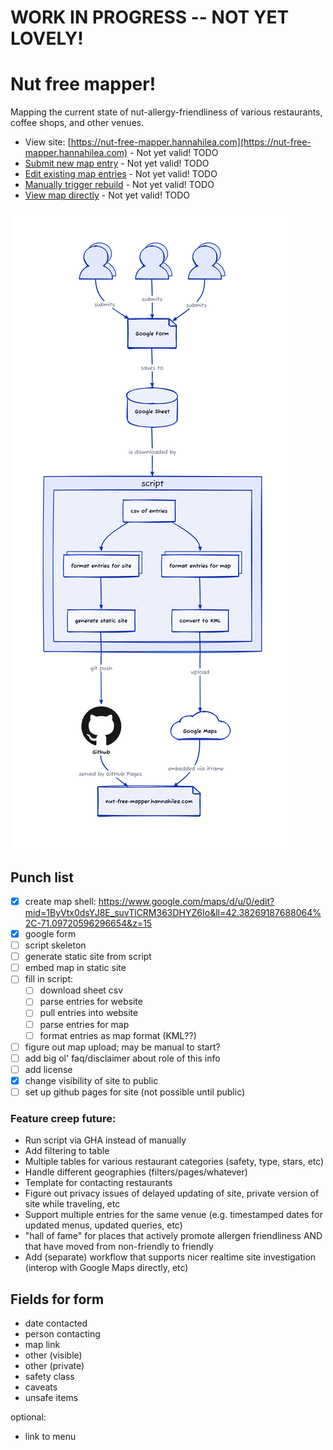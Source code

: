 # WORK IN PROGRESS -- NOT YET LOVELY!

# Nut free mapper! 

Mapping the current state of nut-allergy-friendliness of various restaurants, coffee shops, and other venues. 

- View site: [https://nut-free-mapper.hannahilea.com](https://nut-free-mapper.hannahilea.com) - Not yet valid! TODO
- [Submit new map entry](TODO) - Not yet valid! TODO
- [Edit existing map entries](TODO-link-to-google-form) - Not yet valid! TODO
- [Manually trigger rebuild](TODO) - Not yet valid! TODO
- [View map directly](TODO) - Not yet valid! TODO

![](./assets/workflow-plot.png)


## Punch list
- [x] create map shell: https://www.google.com/maps/d/u/0/edit?mid=1ByVtx0dsYJ8E_suvTlCRM363DHYZ6Io&ll=42.38269187688064%2C-71.09720596296654&z=15
- [x] google form
- [ ] script skeleton
- [ ] generate static site from script
- [ ] embed map in static site
- [ ] fill in script:
  - [ ] download sheet csv 
  - [ ] parse entries for website
  - [ ] pull entries into website
  - [ ] parse entries for map
  - [ ] format entries as map format (KML??)
- [ ] figure out map upload; may be manual to start?
- [ ] add big ol' faq/disclaimer about role of this info
- [ ] add license
- [x] change visibility of site to public
- [ ] set up github pages for site (not possible until public)

### Feature creep future:
- Run script via GHA instead of manually
- Add filtering to table
- Multiple tables for various restaurant categories (safety, type, stars, etc)
- Handle different geographies (filters/pages/whatever)
- Template for contacting restaurants
- Figure out privacy issues of delayed updating of site, private version of site while traveling, etc
- Support multiple entries for the same venue (e.g. timestamped dates for updated menus, updated queries, etc)
- "hall of fame" for places that actively promote allergen friendliness AND that have moved from non-friendly to friendly
- Add (separate) workflow that supports nicer realtime site investigation (interop with Google Maps directly, etc)

## Fields for form 
- date contacted
- person contacting
- map link
- other (visible)
- other (private)
- safety class
- caveats 
- unsafe items

optional:
- link to menu
